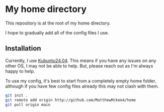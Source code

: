 # My home directory

This repository is at the root of my home directory.

I hope to gradually add all of the config files I use.

## Installation

Currently, I use [Kubuntu24.04](https://kubuntu.org/news/kubuntu-24-04-lts-noble-numbat-released/).
This means if you have any issues on any other OS, I may not be able to help. But, please reach out as I'm always happy to help.

To use my config, it's best to start from a completely empty home folder, although if you have few config files already this may not clash with them.

```bash
git init .
git remote add origin http://github.com/MatthewMckee4/home
git pull origin main
```

